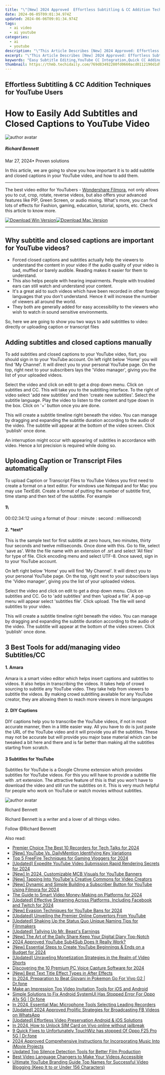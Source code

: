 ```yaml
---
title: "\"[New] 2024 Approved  Effortless Subtitling & CC Addition Techniques for YouTube Users\""
date: 2024-06-05T09:01:34.974Z
updated: 2024-06-06T09:01:34.974Z
tags:
  - ai video
  - ai youtube
categories:
  - ai
  - youtube
description: "\"This Article Describes [New] 2024 Approved: Effortless Subtitling & CC Addition Techniques for YouTube Users\""
excerpt: "\"This Article Describes [New] 2024 Approved: Effortless Subtitling & CC Addition Techniques for YouTube Users\""
keywords: "Easy Subtitle Editing,YouTube CC Integration,Quick CC Adding Tips,Simplified CC Processes,Streamlined Video Captions,Automated Text Overlays,Smooth CC Addition Guide"
thumbnail: https://thmb.techidaily.com/769d83492280fd0660acd0112190d1d990d0e4305860168c39e79719f29b2ea7.jpg
---
```


## Effortless Subtitling & CC Addition Techniques for YouTube Users

# How to Easily Add Subtitles and Closed Captions to YouTube Video

![author avatar](https://images.wondershare.com/filmora/article-images/richard-bennett.jpg)

##### Richard Bennett

 Mar 27, 2024• Proven solutions

 In this article, we are going to show you how important it is to add subtitle and closed captions in your YouTube video, and how to add them.

---

 The best video editor for YouTubers - [Wondershare Filmora](https://tools.techidaily.com/wondershare/filmora/download/), not only allows you to cut, crop, rotate, reverse videos, but also offers your advanced features like PIP, Green Screen, or audio mixing. What's more, you can find lots of effects for Fashion, gaming, education, tutorial, sports, etc. Check this article to know more.

[![Download Win Version](https://images.wondershare.com/filmora/guide/download-btn-win.jpg)](https://tools.techidaily.com/wondershare/filmora/download/)[![Download Mac Version](https://images.wondershare.com/filmora/guide/download-btn-mac.jpg)](https://tools.techidaily.com/wondershare/filmora/download/)

---

## Why subtitle and closed captions are important for YouTube videos?

* Forced closed captions and subtitles actually help the viewers to understand the content in your video if the audio quality of your video is bad, muffled or barely audible. Reading makes it easier for them to understand.
* This also helps people with hearing impairments. People with troubled ears can still watch and understand your content.
* It's a great aid to such videos which have been recorded in other foreign languages that you don't understand. Hence it will increase the number of viewers all around the world.
* They both are generally added for easy accessibility to the viewers who wish to watch in sound sensitive environments.

 So, here we are going to show you two ways to add subtittles to video: directly or uploading caption or transcript files

## Adding subtitles and closed captions manually

 To add subtitles and closed captions to your YouTube video, fisrt, you should sign in to your YouTube account. On left right below 'Home' you will find 'My Channel'. It will direct you to your personal YouTube page. On the top, right next to your subscribers lays the 'Video manager', giving you the list of your uploaded videos.

 Select the video and click on edit to get a drop down menu. Click on subtitles and CC. This will take you to the subtitling interface. To the right of video select 'add new subtitles' and then 'create new subtitles'. Select the subtitle language. Play the video to listen to the content and type down in the box. Click on '+' button once you are done.

 This will create a subtitle timeline right beneath the video. You can manage by dragging and expanding the subtitle duration according to the audio of the video. The subtitle will appear at the bottom of the video screen. Click 'publish' once done.

 An interruption might occur with appearing of subtitles in accordance with video. Hence a lot precision is required while doing so.

## Uploading Caption or Transcript Files automatically

 To upload Caption or Transcript Files to YouTube Videos you first need to create a format on a text editor. For windows use Notepad and for Mac you may use TextEdit. Create a format of putting the number of subtitle first, time stamp and then text of the subtitle. For example

#### 1\

 00:02:34:12 using a format of (hour : minute : second : millisecond)

#### 2\. \*text\*

 This is the sample text for first subtitle at zero hours, two minutes, thirty four seconds and twelve milliseconds. Once done with this. Go to file, select 'save as'. Write the file name with an extension of .srt and select 'All files' for type of file. Click encoding menu and select UTF-8\. Once saved, sign in to your YouTube account.

 On left right below 'Home' you will find 'My Channel'. It will direct you to your personal YouTube page. On the top, right next to your subscribers lays the 'Video manager', giving you the list of your uploaded videos.

 Select the video and click on edit to get a drop down menu. Click on subtitles and CC. Go to 'add subtitles' and then 'upload a file'. A pop-up menu will appear select 'subtitles file'. Click upload. The file will send subtitles to your video.

 This will create a subtitle timeline right beneath the video. You can manage by dragging and expanding the subtitle duration according to the audio of the video. The subtitle will appear at the bottom of the video screen. Click 'publish' once done.

## 3 Best Tools for add/managing video Subtitles/CC

#### 1\.  Amara

 Amara is a smart video editor which helps insert captions and subtitles to videos. It also helps in transcribing the videos. It takes help of crowd sourcing to subtitle any YouTube video. They take help from viewers to subtitle the videos. By making crowd subtitling available for any YouTube creator, they are allowing them to reach more viewers in more languages

#### 2\.  DIY Captions

 DIY captions help you to transcribe the YouTube videos, if not in most accurate manner, then in a little easier way. All you have to do is just paste the URL of the YouTube video and it will provide you all the subtitles. These may not be accurate but will provide you major base material which can be tweaked a bit here and there and is far better than making all the subtitles starting from scratch.

#### 3  Subtitles for YouTube

 Subtitles for YouTube is a Google Chrome extension which provides subtitles for YouTube videos. For this you will have to provide a subtitle file with .srt extension. The attractive feature of this is that you won't have to download the video and still run the subtitles on it. This is very much helpful for people who work on YouTube or watch movies without subtitles.

![author avatar](https://images.wondershare.com/filmora/article-images/richard-bennett.jpg)

Richard Bennett

Richard Bennett is a writer and a lover of all things video.

Follow @Richard Bennett

<span class="atpl-alsoreadstyle">Also read:</span>
<div><ul>
<li><a href="https://facebook-video-footage.techidaily.com/premier-choice-the-best-10-recorders-for-tech-talks-for-2024/"><u>Premier Choice  The Best 10 Recorders for Tech Talks for 2024</u></a></li>
<li><a href="https://facebook-video-footage.techidaily.com/new-youtube-vs-dailymention-identifying-key-variations/"><u>[New] YouTube Vs. DailyMention  Identifying Key Variations</u></a></li>
<li><a href="https://facebook-video-footage.techidaily.com/top-5-freefire-techniques-for-gaming-vloggers-for-2024/"><u>Top 5 FreeFire Techniques for Gaming Vloggers for 2024</u></a></li>
<li><a href="https://facebook-video-footage.techidaily.com/updated-expedite-youtube-video-submission-rapid-rendering-secrets-for-2024/"><u>[Updated] Expedite YouTube Video Submission  Rapid Rendering Secrets for 2024</u></a></li>
<li><a href="https://facebook-video-footage.techidaily.com/new-in-2024-customizable-mcb-visuals-for-youtube-banners/"><u>[New] In 2024, Customizable MCB Visuals for YouTube Banners</u></a></li>
<li><a href="https://facebook-video-footage.techidaily.com/new-tapping-into-youtubes-creative-commons-for-video-creators/"><u>[New] Tapping Into YouTube's Creative Commons for Video Creators</u></a></li>
<li><a href="https://facebook-video-footage.techidaily.com/new-dynamic-and-simple-building-a-subscriber-button-for-youtube-using-filmora-for-2024/"><u>[New] Dynamic and Simple  Building a Subscriber Button for YouTube Using Filmora for 2024</u></a></li>
<li><a href="https://facebook-video-footage.techidaily.com/the-guide-to-smart-video-money-making-on-platforms-for-2024/"><u>The Guide to Smart Video Money-Making on Platforms for 2024</u></a></li>
<li><a href="https://facebook-video-footage.techidaily.com/updated-effective-streaming-across-platforms-including-facebook-and-twitch-for-2024/"><u>[Updated] Effective Streaming Across Platforms, Including Facebook and Twitch for 2024</u></a></li>
<li><a href="https://facebook-video-footage.techidaily.com/new-evasion-techniques-for-youtube-bans-for-2024/"><u>[New] Evasion Techniques for YouTube Bans for 2024</u></a></li>
<li><a href="https://facebook-video-footage.techidaily.com/updated-unveiling-the-premier-online-convertors-from-youtube/"><u>[Updated] Unveiling the Premier Online Convertors From YouTube</u></a></li>
<li><a href="https://facebook-video-footage.techidaily.com/updated-shaking-up-the-status-quo-unique-naming-tips-for-filmmakers/"><u>[Updated] Shaking Up the Status Quo  Unique Naming Tips for Filmmakers</u></a></li>
<li><a href="https://facebook-video-footage.techidaily.com/updated-tallying-up-mr-beasts-earnings/"><u>[Updated] Tallying Up Mr. Beast's Earnings</u></a></li>
<li><a href="https://facebook-video-footage.techidaily.com/new-the-art-of-the-daily-share-keep-your-digital-diary-top-notch/"><u>[New] The Art of the Daily Share  Keep Your Digital Diary Top-Notch</u></a></li>
<li><a href="https://facebook-video-footage.techidaily.com/2024-approved-youtube-sub4sub-does-it-really-work/"><u>2024 Approved  YouTube Sub4Sub  Does It Really Work?</u></a></li>
<li><a href="https://facebook-video-footage.techidaily.com/new-essential-steps-to-create-youtube-beginnings-and-ends-on-a-budget-for-2024/"><u>[New] Essential Steps to Create YouTube Beginnings & Ends on a Budget for 2024</u></a></li>
<li><a href="https://facebook-video-footage.techidaily.com/updated-unraveling-monetization-strategies-in-the-realm-of-video-shorts/"><u>[Updated] Unraveling Monetization Strategies in the Realm of Video Shorts</u></a></li>
<li><a href="https://sound-optimizing.techidaily.com/discovering-the-10-premium-pc-voice-capture-software-for-2024/"><u>Discovering the 10 Premium PC Voice Capture Software for 2024</u></a></li>
<li><a href="https://extra-resources.techidaily.com/new-best-text-title-effect-types-in-after-effects/"><u>[New] Best Text Title Effect Types in After Effects</u></a></li>
<li><a href="https://change-location.techidaily.com/in-2024-preparation-to-beat-giovani-in-pokemon-go-for-vivo-g2-drfone-by-drfone-virtual-android/"><u>In 2024, Preparation to Beat Giovani in Pokemon Go For Vivo G2 | Dr.fone</u></a></li>
<li><a href="https://ai-driven-video-production.techidaily.com/make-an-impression-top-video-invitation-tools-for-ios-and-android/"><u>Make an Impression Top Video Invitation Tools for iOS and Android</u></a></li>
<li><a href="https://fix-guide.techidaily.com/simple-solutions-to-fix-android-systemui-has-stopped-error-for-oppo-a1x-5g-drfone-by-drfone-fix-android-problems-fix-android-problems/"><u>Simple Solutions to Fix Android SystemUI Has Stopped Error For Oppo A1x 5G | Dr.fone</u></a></li>
<li><a href="https://digital-screen-recording.techidaily.com/in-2024-essential-mac-microphone-tools-selecting-leading-recorders/"><u>In 2024, Essential Mac Microphone Tools  Selecting Leading Recorders</u></a></li>
<li><a href="https://facebook-videos.techidaily.com/updated-2024-approved-prolific-strategies-for-broadcasting-fb-videos-on-whatsapp/"><u>[Updated] 2024 Approved  Prolific Strategies for Broadcasting FB Videos on WhatsApp</u></a></li>
<li><a href="https://tiktok-video-recordings.techidaily.com/updated-effortless-video-preservation-android-and-ios-solutions/"><u>[Updated] Effortless Video Preservation  Android & iOS Solutions</u></a></li>
<li><a href="https://sim-unlock.techidaily.com/in-2024-how-to-unlock-sim-card-on-vivo-online-without-jailbreak-by-drfone-android/"><u>In 2024, How to Unlock SIM Card on Vivo online without jailbreak</u></a></li>
<li><a href="https://howto.techidaily.com/9-quick-fixes-to-unfortunately-touchwiz-has-stopped-of-oppo-f25-pro-5g-drfone-by-drfone-fix-android-problems-fix-android-problems/"><u>9 Quick Fixes to Unfortunately TouchWiz has stopped Of Oppo F25 Pro 5G | Dr.fone</u></a></li>
<li><a href="https://audio-shaping.techidaily.com/2024-approved-comprehensive-instructions-for-incorporating-music-into-imovie-projects/"><u>2024 Approved Comprehensive Instructions for Incorporating Music Into iMovie Projects</u></a></li>
<li><a href="https://ai-editing-video.techidaily.com/updated-top-silence-detection-tools-for-better-film-production/"><u>Updated Top Silence Detection Tools for Better Film Production</u></a></li>
<li><a href="https://ai-video.techidaily.com/best-video-language-changers-to-make-your-videos-accessible/"><u>Best Video Language Changers to Make Your Videos Accessible</u></a></li>
<li><a href="https://youtube-clips.techidaily.com/ultimate-youtube-branding-guide-top-names-for-successful-video-blogging-keep-it-to-or-under-156-characters/"><u>Ultimate YouTube Branding Guide  Top Names for Successful Video Blogging (Keep It to or Under 156 Characters)</u></a></li>
</ul></div>

<ins class="adsbygoogle"
      style="display:block"
      data-ad-client="ca-pub-7571918770474297"
      data-ad-slot="8358498916"
      data-ad-format="auto"
      data-full-width-responsive="true"></ins>